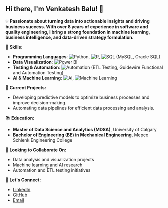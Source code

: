 ## Hi there, I'm Venkatesh Balu! 👋

💡 **Passionate about turning data into actionable insights and driving business success. With over 8 years of experience in software and quality engineering, I bring a strong foundation in machine learning, business intelligence, and data-driven strategy formulation.**  

🔧 **Skills:**
- **Programming Languages**: ![Python](https://img.shields.io/badge/-Python-3776AB?style=flat-square&logo=python&logoColor=white), ![R](https://img.shields.io/badge/-R-276DC3?style=flat-square&logo=r&logoColor=white), ![SQL](https://img.shields.io/badge/-SQL-4479A1?style=flat-square&logo=sql&logoColor=white) (MySQL, Oracle SQL)
- **Data Visualization**: ![Power BI](https://img.shields.io/badge/-Power%20BI-F2C811?style=flat-square&logo=power-bi&logoColor=black)
- **Testing & Automation**: ![Automation](https://img.shields.io/badge/-Automation-FF6F00?style=flat-square&logo=automated-qa&logoColor=white) (ETL Testing, Guidewire Functional and Automation Testing)
- **AI & Machine Learning**: ![AI](https://img.shields.io/badge/-AI-007ACC?style=flat-square&logo=artificial-intelligence&logoColor=white), ![Machine Learning](https://img.shields.io/badge/-Machine%20Learning-2C2D72?style=flat-square&logo=ml&logoColor=white)

🔭 **Current Projects:**
- Developing predictive models to optimize business processes and improve decision-making.
- Automating data pipelines for efficient data processing and analysis.

📚 **Education:**
- **Master of Data Science and Analytics (MDSA)**, University of Calgary
- **Bachelor of Engineering (BE) in Mechanical Engineering**, Mepco Schlenk Engineering College

🌱 **Looking to Collaborate On:**
- Data analysis and visualization projects
- Machine learning and AI research
- Automation and ETL testing initiatives

💬 **Let's Connect:**
- [LinkedIn](https://www.linkedin.com/in/venkateshbalus/)
- [GitHub](https://github.com/venkateshsoundar)
- [Email](mailto:venkimech1992@gmail.com)
